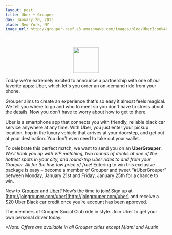 ```yaml
---
layout: post
title: Uber + Grouper
day: January 20, 2013
place: New York, NY
image_url: http://grouper-reef.s3.amazonaws.com/images/blog/UberIcon%402x.png
---
```

<div style="text-align: center; padding-top: 20px;"><img src="http://grouper-reef.s3.amazonaws.com/images/blog/UberIcon%402x.png" height='80' /></div>

Today we're extremely excited to announce a partnership with one of _our_ favorite apps: Uber, which let's you order an on-demand ride from your phone.

Grouper aims to create an experience that's so easy it almost feels magical. We tell you where to go and who to meet so you don't have to stress about the details. Now you don't have to worry about how to get to there.

Uber is a smartphone app that connects you with friendly, reliable black car service anywhere at any time. With Uber, you just enter your pickup location, hop in the luxury vehicle that arrives at your doorstep, and get out at your destination. You don't even need to take out your wallet.
 
To celebrate this perfect match, we want to send you on an **UberGrouper**. *We’ll hook you up with VIP matching, two rounds of drinks at one of the hottest spots in your city, and round-trip Uber rides to and from your Grouper. All for the low, low price of free!* Entering to win this exclusive package is easy – become a member of Grouper and tweet “#UberGrouper” between Monday, January 21st and Friday, January 25th for a chance to win.
 
New to [Grouper](http://joingrouper.com) and [Uber](http://uber.com)? Now’s the time to join! Sign up at [http://joingrouper.com/uber](http://joingrouper.com/uber) and receive a $20 Uber Black car credit once you’re account has been approved.

The members of Grouper Social Club ride in style. Join Uber to get your own personal driver today.
 
_\*Note: Offers are available in all Grouper cities except Miami and Austin_